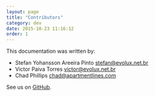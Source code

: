 ```yaml
---
layout: page
title: "Contributors"
category: dev
date: 2015-10-23 11:16:12
order: 1
---
```


This documentation was written by:

- Stefan Yohansson Areeira Pinto <stefan@evolux.net.br>
- Victor Paiva Torres <victor@evolux.net.br>
- Chad Phillips <chad@apartmentlines.com>

See us on [GitHub](https://github.com/EvoluxBR/verto-docs).
